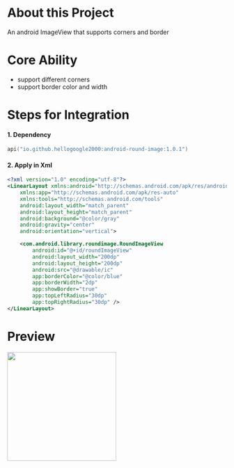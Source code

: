 # About this Project

An android ImageView that supports corners and border

# Core Ability

- support different corners
- support border color and width

# Steps for Integration

#### 1. Dependency

```kotlin
api("io.github.hellogoogle2000:android-round-image:1.0.1")
```

#### 2. Apply in Xml

```xml
<?xml version="1.0" encoding="utf-8"?>
<LinearLayout xmlns:android="http://schemas.android.com/apk/res/android"
    xmlns:app="http://schemas.android.com/apk/res-auto"
    xmlns:tools="http://schemas.android.com/tools"
    android:layout_width="match_parent"
    android:layout_height="match_parent"
    android:background="@color/gray"
    android:gravity="center"
    android:orientation="vertical">

    <com.android.library.roundimage.RoundImageView
        android:id="@+id/roundImageView"
        android:layout_width="200dp"
        android:layout_height="200dp"
        android:src="@drawable/ic"
        app:borderColor="@color/blue"
        app:borderWidth="2dp"
        app:showBorder="true"
        app:topLeftRadius="30dp"
        app:topRightRadius="30dp" />
</LinearLayout>
```

# Preview

<img src="https://github.com/user-attachments/assets/8aabc5a7-12b1-4d93-9421-33d511fa82f1" height="250"><br>